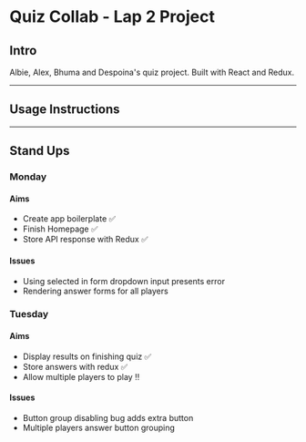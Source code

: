 # Quiz Collab - Lap 2 Project

## Intro
Albie, Alex, Bhuma and Despoina's quiz project. Built with React and Redux.

***

## Usage Instructions

***

## Stand Ups

### Monday

#### Aims
- Create app boilerplate :white_check_mark:
- Finish Homepage :white_check_mark:
- Store API response with Redux :white_check_mark:

#### Issues
- Using selected in form dropdown input presents error
- Rendering answer forms for all players

### Tuesday

#### Aims
- Display results on finishing quiz :white_check_mark:
- Store answers with redux :white_check_mark:
- Allow multiple players to play :bangbang:

#### Issues
- Button group disabling bug adds extra button
- Multiple players answer button grouping
